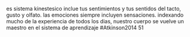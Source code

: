 es sistema kinestesico inclue tus sentimientos y tus sentidos del tacto, gusto y olfato. las emociones siempre incluyen sensaciones.
indexando mucho de la experiencia de todos los dias, nuestro cuerpo se vuelve un maestro en el sistema de aprendizaje #Atkinson2014 51
